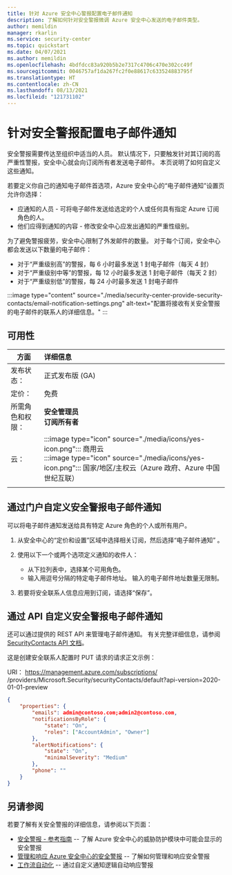 ```yaml
---
title: 针对 Azure 安全中心警报配置电子邮件通知
description: 了解如何针对安全警报微调 Azure 安全中心发送的电子邮件类型。
author: memildin
manager: rkarlin
ms.service: security-center
ms.topic: quickstart
ms.date: 04/07/2021
ms.author: memildin
ms.openlocfilehash: 4bdfdcc83a920b5b2e7317c4706c470e302cc49f
ms.sourcegitcommit: 0046757af1da267fc2f0e88617c633524883795f
ms.translationtype: HT
ms.contentlocale: zh-CN
ms.lasthandoff: 08/13/2021
ms.locfileid: "121731102"
---
```

# <a name="configure-email-notifications-for-security-alerts"></a>针对安全警报配置电子邮件通知 

安全警报需要传达至组织中适当的人员。 默认情况下，只要触发针对其订阅的高严重性警报，安全中心就会向订阅所有者发送电子邮件。 本页说明了如何自定义这些通知。

若要定义你自己的通知电子邮件首选项，Azure 安全中心的“电子邮件通知”设置页允许你选择：

- 应通知的人员 - 可将电子邮件发送给选定的个人或任何具有指定 Azure 订阅角色的人。 
- 他们应得到通知的内容 - 修改安全中心应发出通知的严重性级别。

为了避免警报疲劳，安全中心限制了外发邮件的数量。 对于每个订阅，安全中心都会发送以下数量的电子邮件：

- 对于“严重级别高”的警报，每 6 小时最多发送 1 封电子邮件（每天 4 封） 
- 对于“严重级别中等”的警报，每 12 小时最多发送 1 封电子邮件（每天 2 封） 
- 对于“严重级别低”的警报，每 24 小时最多发送 1 封电子邮件 

:::image type="content" source="./media/security-center-provide-security-contacts/email-notification-settings.png" alt-text="配置将接收有关安全警报的电子邮件的联系人的详细信息。" :::
 
## <a name="availability"></a>可用性

|方面|详细信息|
|----|:----|
|发布状态：|正式发布版 (GA)|
|定价：|免费|
|所需角色和权限：|**安全管理员**<br>**订阅所有者** |
|云：|:::image type="icon" source="./media/icons/yes-icon.png"::: 商用云<br>:::image type="icon" source="./media/icons/yes-icon.png"::: 国家/地区/主权云（Azure 政府、Azure 中国世纪互联）|
|||


## <a name="customize-the-security-alerts-email-notifications-via-the-portal"></a>通过门户自定义安全警报电子邮件通知<a name="email"></a>
可以将电子邮件通知发送给具有特定 Azure 角色的个人或所有用户。

1. 从安全中心的“定价和设置”区域中选择相关订阅，然后选择“电子邮件通知” 。

1. 使用以下一个或两个选项定义通知的收件人：

    - 从下拉列表中，选择某个可用角色。
    - 输入用逗号分隔的特定电子邮件地址。 输入的电子邮件地址数量无限制。

1. 若要将安全联系人信息应用到订阅，请选择“保存”。

## <a name="customize-the-alerts-email-notifications-through-the-api"></a>通过 API 自定义安全警报电子邮件通知
还可以通过提供的 REST API 来管理电子邮件通知。 有关完整详细信息，请参阅 [SecurityContacts API 文档](/rest/api/securitycenter/securitycontacts)。

这是创建安全联系人配置时 PUT 请求的请求正文示例：

URI： https://management.azure.com/subscriptions/<SubscriptionId> /providers/Microsoft.Security/securityContacts/default?api-version=2020-01-01-preview

```json
{
    "properties": {
        "emails": admin@contoso.com;admin2@contoso.com,
        "notificationsByRole": {
            "state": "On",
            "roles": ["AccountAdmin", "Owner"]
        },
        "alertNotifications": {
            "state": "On",
            "minimalSeverity": "Medium"
        },
        "phone": ""
    }
}
```


## <a name="see-also"></a>另请参阅
若要了解有关安全警报的详细信息，请参阅以下页面：

- [安全警报 - 参考指南](alerts-reference.md) -- 了解 Azure 安全中心的威胁防护模块中可能会显示的安全警报
- [管理和响应 Azure 安全中心的安全警报](security-center-managing-and-responding-alerts.md) -- 了解如何管理和响应安全警报
- [工作流自动化](workflow-automation.md) -- 通过自定义通知逻辑自动响应警报